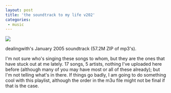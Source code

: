 ```yaml
---
layout: post
title: 'the soundtrack to my life v202'
categories:
 - music
---
```


<img src="http://danielsjourney.com/blog/files/2005/01/jantzen49.jpg" />

dealingwith's January 2005 soundtrack (57.2M ZIP of mp3's).

I'm not sure who's singing these songs to whom, but they are the ones that have stuck out at me lately. 17 songs, 5 artists, nothing I've uploaded here before (although many of you may have most or all of these already); but I'm not telling what's in there. If things go badly, I am going to do something cool with this playlist, although the order in the m3u file might not be final if that is the case.
